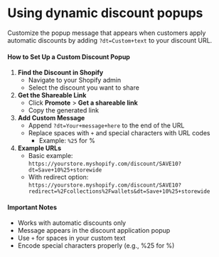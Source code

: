 # Using dynamic discount popups

Customize the popup message that appears when customers apply automatic discounts by adding      `?dt=Custom+text` to your discount URL.

#### How to Set Up a Custom Discount Popup

1. **Find the Discount in Shopify**
   * Navigate to your Shopify admin
   * Select the discount you want to share
2. **Get the Shareable Link**
   * Click **Promote** > **Get a shareable link**
   * Copy the generated link
3. **Add Custom Message**
   * Append `?dt=Your+message+here` to the end of the URL
   * Replace spaces with `+` and special characters with URL codes
     * Example: `%25` for %
4. **Example URLs**
   * Basic example:\
     `https://yourstore.myshopify.com/discount/SAVE10?dt=Save+10%25+storewide`
   * With redirect option:\
     `https://yourstore.myshopify.com/discount/SAVE10?redirect=%2Fcollections%2Fwallets&dt=Save+10%25+storewide`

#### Important Notes

* Works with automatic discounts only
* Message appears in the discount application popup
* Use `+` for spaces in your custom text
* Encode special characters properly (e.g., %25 for %)
